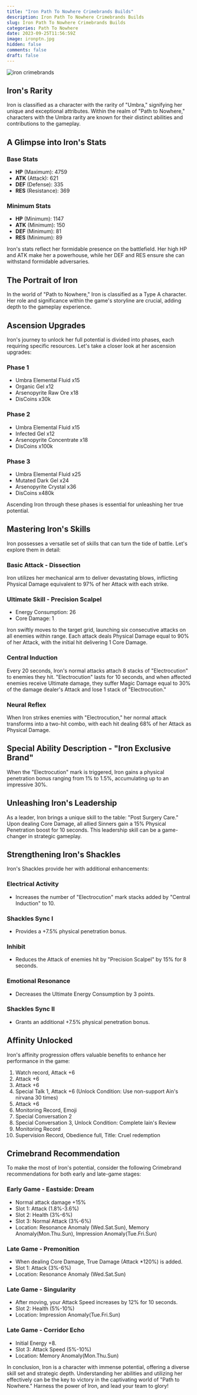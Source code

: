 ```yaml
---
title: "Iron Path To Nowhere Crimebrands Builds"
description: Iron Path To Nowhere Crimebrands Builds
slug: Iron Path To Nowhere Crimebrands Builds
categories: Path To Nowhere
date: 2023-09-25T11:56:59Z
image: ironptn.jpg 
hidden: false
comments: false
draft: false
---
```

![iron crimebrands](ironptn.jpg)

## Iron's Rarity

Iron is classified as a character with the rarity of "Umbra," signifying her unique and exceptional attributes. Within the realm of "Path to Nowhere," characters with the Umbra rarity are known for their distinct abilities and contributions to the gameplay.

## A Glimpse into Iron's Stats

### **Base Stats**

- **HP** (Maximum): 4759
- **ATK** (Attack): 621
- **DEF** (Defense): 335
- **RES** (Resistance): 369

### **Minimum Stats**

- **HP** (Minimum): 1147
- **ATK** (Minimum): 150
- **DEF** (Minimum): 81
- **RES** (Minimum): 89

Iron's stats reflect her formidable presence on the battlefield. Her high HP and ATK make her a powerhouse, while her DEF and RES ensure she can withstand formidable adversaries.

## The Portrait of Iron

In the world of "Path to Nowhere," Iron is classified as a Type A character. Her role and significance within the game's storyline are crucial, adding depth to the gameplay experience.

## Ascension Upgrades

Iron's journey to unlock her full potential is divided into phases, each requiring specific resources. Let's take a closer look at her ascension upgrades:

### **Phase 1**

- Umbra Elemental Fluid x15
- Organic Gel x12
- Arsenopyrite Raw Ore x18
- DisCoins x30k

### **Phase 2**

- Umbra Elemental Fluid x15
- Infected Gel x12
- Arsenopyrite Concentrate x18
- DisCoins x100k

### **Phase 3**

- Umbra Elemental Fluid x25
- Mutated Dark Gel x24
- Arsenopyrite Crystal x36
- DisCoins x480k

Ascending Iron through these phases is essential for unleashing her true potential.

## Mastering Iron's Skills

Iron possesses a versatile set of skills that can turn the tide of battle. Let's explore them in detail:

### **Basic Attack - Dissection**

Iron utilizes her mechanical arm to deliver devastating blows, inflicting Physical Damage equivalent to 97% of her Attack with each strike.

### **Ultimate Skill - Precision Scalpel**

- Energy Consumption: 26
- Core Damage: 1

Iron swiftly moves to the target grid, launching six consecutive attacks on all enemies within range. Each attack deals Physical Damage equal to 90% of her Attack, with the initial hit delivering 1 Core Damage.

### **Central Induction**

Every 20 seconds, Iron's normal attacks attach 8 stacks of "Electrocution" to enemies they hit. "Electrocution" lasts for 10 seconds, and when affected enemies receive Ultimate damage, they suffer Magic Damage equal to 30% of the damage dealer's Attack and lose 1 stack of "Electrocution."

### **Neural Reflex**

When Iron strikes enemies with "Electrocution," her normal attack transforms into a two-hit combo, with each hit dealing 68% of her Attack as Physical Damage.

## Special Ability Description - "Iron Exclusive Brand"

When the "Electrocution" mark is triggered, Iron gains a physical penetration bonus ranging from 1% to 1.5%, accumulating up to an impressive 30%.

## Unleashing Iron's Leadership

As a leader, Iron brings a unique skill to the table: "Post Surgery Care." Upon dealing Core Damage, all allied Sinners gain a 15% Physical Penetration boost for 10 seconds. This leadership skill can be a game-changer in strategic gameplay.

## Strengthening Iron's Shackles

Iron's Shackles provide her with additional enhancements:

### **Electrical Activity**

- Increases the number of "Electrocution" mark stacks added by "Central Induction" to 10.

### **Shackles Sync I**

- Provides a +7.5% physical penetration bonus.

### **Inhibit**

- Reduces the Attack of enemies hit by "Precision Scalpel" by 15% for 8 seconds.

### **Emotional Resonance**

- Decreases the Ultimate Energy Consumption by 3 points.

### **Shackles Sync II**

- Grants an additional +7.5% physical penetration bonus.

## Affinity Unlocked

Iron's affinity progression offers valuable benefits to enhance her performance in the game:

1. Watch record, Attack +6
2. Attack +6
3. Attack +6
4. Special Talk 1, Attack +6 (Unlock Condition: Use non-support Ain's nirvana 30 times)
5. Attack +6
6. Monitoring Record, Emoji
7. Special Conversation 2
8. Special Conversation 3, Unlock Condition: Complete Iain's Review
9. Monitoring Record
10. Supervision Record, Obedience full, Title: Cruel redemption

## Crimebrand Recommendation

To make the most of Iron's potential, consider the following Crimebrand recommendations for both early and late-game stages:

### **Early Game - Eastside: Dream**

- Normal attack damage +15%
- Slot 1: Attack (1.8%-3.6%)
- Slot 2: Health (3%-6%)
- Slot 3: Normal Attack (3%-6%)
- Location: Resonance Anomaly (Wed.Sat.Sun), Memory Anomaly(Mon.Thu.Sun), Impression Anomaly(Tue.Fri.Sun)

### **Late Game - Premonition**

- When dealing Core Damage, True Damage (Attack *120%) is added.
- Slot 1: Attack (3%-6%)
- Location: Resonance Anomaly (Wed.Sat.Sun)

### **Late Game - Singularity**

- After moving, your Attack Speed increases by 12% for 10 seconds.
- Slot 2: Health (5%-10%)
- Location: Impression Anomaly(Tue.Fri.Sun)

### **Late Game - Corridor Echo**

- Initial Energy +8.
- Slot 3: Attack Speed (5%-10%)
- Location: Memory Anomaly(Mon.Thu.Sun)

In conclusion, Iron is a character with immense potential, offering a diverse skill set and strategic depth. Understanding her abilities and utilizing her effectively can be the key to victory in the captivating world of "Path to Nowhere." Harness the power of Iron, and lead your team to glory!